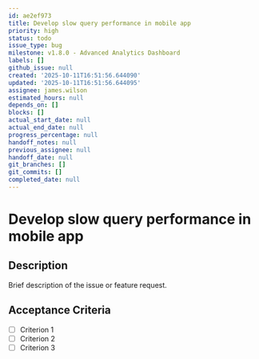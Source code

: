 ```yaml
---
id: ae2ef973
title: Develop slow query performance in mobile app
priority: high
status: todo
issue_type: bug
milestone: v1.8.0 - Advanced Analytics Dashboard
labels: []
github_issue: null
created: '2025-10-11T16:51:56.644090'
updated: '2025-10-11T16:51:56.644095'
assignee: james.wilson
estimated_hours: null
depends_on: []
blocks: []
actual_start_date: null
actual_end_date: null
progress_percentage: null
handoff_notes: null
previous_assignee: null
handoff_date: null
git_branches: []
git_commits: []
completed_date: null
---
```


# Develop slow query performance in mobile app

## Description

Brief description of the issue or feature request.

## Acceptance Criteria

- [ ] Criterion 1
- [ ] Criterion 2
- [ ] Criterion 3